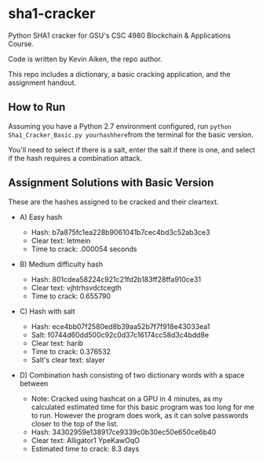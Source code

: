# sha1-cracker
Python SHA1 cracker for GSU's CSC 4980 Blockchain & Applications Course. 

Code is written by Kevin Aiken, the repo author.

This repo includes a dictionary, a basic cracking application, and the assignment handout.

## How to Run

Assuming you have a Python 2.7 environment configured, run `python Sha1_Cracker_Basic.py yourhashhere`from the 
terminal for the basic version. 

You'll need to select if there is a salt, enter the salt if there is one, and select if the hash requires a 
combination attack.

## Assignment Solutions with Basic Version

These are the hashes assigned to be cracked and their cleartext.

- A) Easy hash
  - Hash: b7a875fc1ea228b9061041b7cec4bd3c52ab3ce3
  - Clear text: letmein
  - Time to crack: .000054 seconds

- B) Medium difficulty hash
  - Hash: 801cdea58224c921c21fd2b183ff28ffa910ce31
  - Clear text: vjhtrhsvdctcegth
  - Time to crack: 0.655790

- C) Hash with salt
  - Hash: ece4bb07f2580ed8b39aa52b7f7f918e43033ea1
  - Salt: f0744d60dd500c92c0d37c16174cc58d3c4bdd8e
  - Clear text: harib
  - Time to crack: 0.376532
  - Salt's clear text: slayer

- D) Combination hash consisting of two dictionary words with a space between
  - Note: Cracked using hashcat on a GPU in 4 minutes, as my calculated estimated time for this basic program was too 
  long for me to run. However the program does work, as it can solve passwords closer to the top of the list.
  - Hash: 34302959e138917ce9339c0b30ec50e650ce6b40
  - Clear text: Alligator1 YpeKawOqO
  - Estimated time to crack: 8.3 days
  